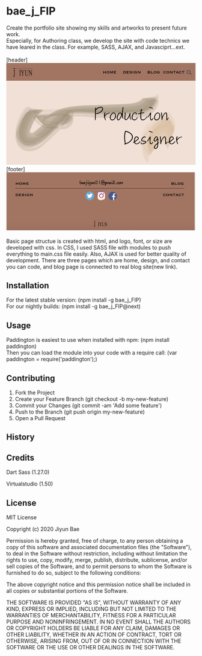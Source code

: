 # bae_j_FIP

Create the portfolio site showing my skills and artworks to present future work. <br>
Especially, for Authoring class, we develop the site with code technics we have leared in the class. For example, SASS, AJAX, and Javasciprt...ext. <br>
<future looks> <br>
[header] <br>
<img src="images/screenshot_header.png" alt=picture> <br>
[footer] <br>
<img src="images/screenshot_footer.png" alt=picture> <br><br>
Basic page structue is created with html, and logo, font, or size are developed with css. In CSS, I used SASS file with modules to push everything to main.css file easily. Also, AJAX is used for better quality of development. There are three pages which are home, design, and contact you can code, and blog page is connected to real blog site(new link).


## Installation

For the latest stable version: (npm install -g bae_j_FIP) <br>
For our nightly builds: (npm install -g bae_j_FIP@next)

## Usage

Paddington is easiest to use when installed with npm: (npm install paddington) <br>
Then you can load the module into your code with a require call: (var paddington = require('paddington');) <br>

## Contributing

1. Fork the Project
2. Create your Feature Branch (git checkout -b my-new-feature)
3. Commit your Changes (git commit -am 'Add some feature')
4. Push to the Branch (git push origin my-new-feature)
5. Open a Pull Request

## History



## Credits

Dart Sass (1.27.0)

Virtualstudio (1.50)

## License

MIT License

Copyright (c) 2020 Jiyun Bae

Permission is hereby granted, free of charge, to any person obtaining a copy
of this software and associated documentation files (the "Software"), to deal
in the Software without restriction, including without limitation the rights
to use, copy, modify, merge, publish, distribute, sublicense, and/or sell
copies of the Software, and to permit persons to whom the Software is
furnished to do so, subject to the following conditions:

The above copyright notice and this permission notice shall be included in all
copies or substantial portions of the Software.

THE SOFTWARE IS PROVIDED "AS IS", WITHOUT WARRANTY OF ANY KIND, EXPRESS OR
IMPLIED, INCLUDING BUT NOT LIMITED TO THE WARRANTIES OF MERCHANTABILITY,
FITNESS FOR A PARTICULAR PURPOSE AND NONINFRINGEMENT. IN NO EVENT SHALL THE
AUTHORS OR COPYRIGHT HOLDERS BE LIABLE FOR ANY CLAIM, DAMAGES OR OTHER
LIABILITY, WHETHER IN AN ACTION OF CONTRACT, TORT OR OTHERWISE, ARISING FROM,
OUT OF OR IN CONNECTION WITH THE SOFTWARE OR THE USE OR OTHER DEALINGS IN THE
SOFTWARE.